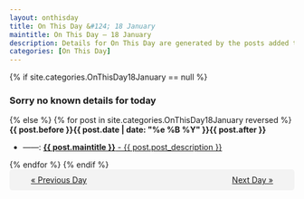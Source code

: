 ```yaml
---
layout: onthisday
title: On This Day &#124; 18 January
maintitle: On This Day — 18 January
description: Details for On This Day are generated by the posts added to the website so the content is subject to changes/updates over time.
categories: [On This Day]
---
```


{% if site.categories.OnThisDay18January == null %}
<h3>Sorry no known details for today</h3>
{% else %}
{% for post in site.categories.OnThisDay18January reversed %}
<strong>{{ post.before }}{{ post.date | date: "%e %B %Y" }}{{ post.after }}</strong>
<ul>
<li> ——: <a class="{{ post.class }}" href="{{ post.url }}"><strong>{{ post.maintitle }}</strong> - {{ post.post_description }}</a></li>
</ul>
{% endfor %}
{% endif %}

<div style="background-color: #f3f3f3; padding: 10px; border-radius: 5px; text-align: center; display: flex; justify-content: space-evenly;">
<a href="/onthisday/01/01-17">« Previous Day</a>
<span style="visibility:hidden;">[ Visit Leap Year February 29 ]</span>
<a href="/onthisday/01/01-19">Next Day »</a>
</div>

